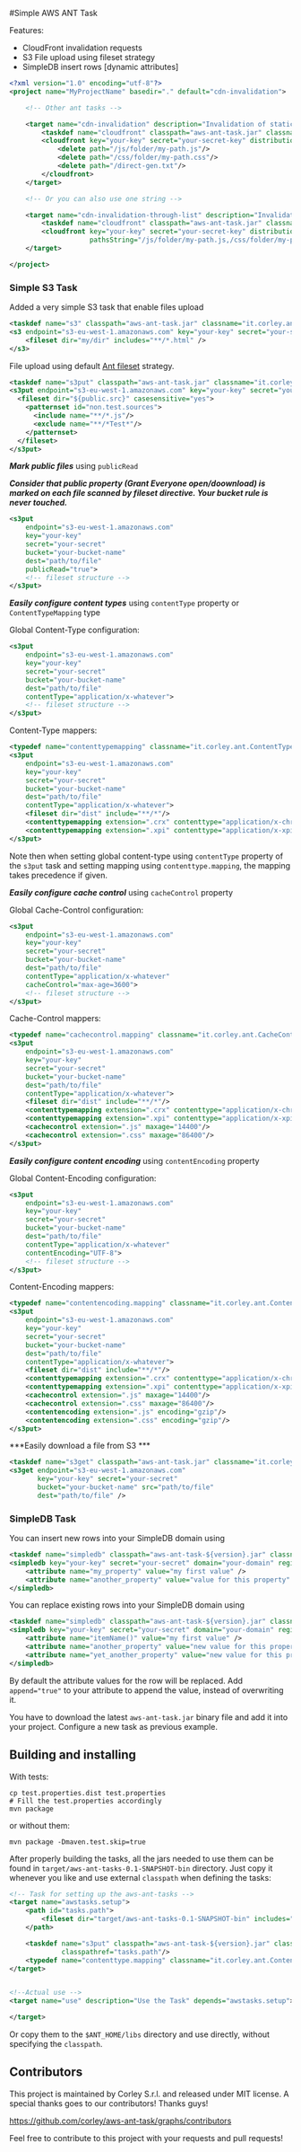#Simple AWS ANT Task

Features:

 * CloudFront invalidation requests
 * S3 File upload using fileset strategy
 * SimpleDB insert rows [dynamic attributes]

```xml
<?xml version="1.0" encoding="utf-8"?>
<project name="MyProjectName" basedir="." default="cdn-invalidation">

    <!-- Other ant tasks -->

    <target name="cdn-invalidation" description="Invalidation of static files">
        <taskdef name="cloudfront" classpath="aws-ant-task.jar" classname="it.corley.ant.CloudFront" />
        <cloudfront key="your-key" secret="your-secret-key" distributionId="your-distribution-id">
            <delete path="/js/folder/my-path.js"/>
            <delete path="/css/folder/my-path.css"/>
            <delete path="/direct-gen.txt"/>
        </cloudfront>
    </target>

    <!-- Or you can also use one string -->

    <target name="cdn-invalidation-through-list" description="Invalidation of static files">
        <taskdef name="cloudfront" classpath="aws-ant-task.jar" classname="it.corley.ant.CloudFront" />
        <cloudfront key="your-key" secret="your-secret-key" distributionId="your-distribution-id"
                    pathsString="/js/folder/my-path.js,/css/folder/my-path.css,/direct-gen.txt" />
    </target>

</project>
```

### Simple S3 Task

Added a very simple S3 task that enable files upload

```xml
<taskdef name="s3" classpath="aws-ant-task.jar" classname="it.corley.ant.S3PutTask" />
<s3 endpoint="s3-eu-west-1.amazonaws.com" key="your-key" secret="your-secret" bucket="your-bucket-name" dest="path/to/file">
    <fileset dir="my/dir" includes="**/*.html" />
</s3>
```

File upload using default [Ant fileset](http://ant.apache.org/manual/Types/fileset.html) strategy.

```xml
<taskdef name="s3put" classpath="aws-ant-task.jar" classname="it.corley.ant.S3PutTask" />
<s3put endpoint="s3-eu-west-1.amazonaws.com" key="your-key" secret="your-secret" bucket="your-bucket-name" dest="path/to/file">
  <fileset dir="${public.src}" casesensitive="yes">
    <patternset id="non.test.sources">
      <include name="**/*.js"/>
      <exclude name="**/*Test*"/>
    </patternset>
  </fileset>
</s3put>
```

***Mark public files*** using ```publicRead```

***Consider that public property (Grant Everyone open/doownload) is marked on each file scanned
by fileset directive. Your bucket rule is never touched.***

```xml
<s3put
    endpoint="s3-eu-west-1.amazonaws.com"
    key="your-key"
    secret="your-secret"
    bucket="your-bucket-name"
    dest="path/to/file"
    publicRead="true">
    <!-- fileset structure -->
</s3put>
```

***Easily configure content types*** using ```contentType``` property or ```ContentTypeMapping``` type

Global Content-Type configuration:

```xml
<s3put
    endpoint="s3-eu-west-1.amazonaws.com"
    key="your-key"
    secret="your-secret"
    bucket="your-bucket-name"
    dest="path/to/file"
    contentType="application/x-whatever">
    <!-- fileset structure -->
</s3put>
```

Content-Type mappers:
```xml
<typedef name="contenttypemapping" classname="it.corley.ant.ContentTypeMapping" classpathref="tasks.path"/>
<s3put
    endpoint="s3-eu-west-1.amazonaws.com"
    key="your-key"
    secret="your-secret"
    bucket="your-bucket-name"
    dest="path/to/file"
    contentType="application/x-whatever">
    <fileset dir="dist" include="**/*"/>
    <contenttypemapping extension=".crx" contenttype="application/x-chrome-extension"/>
    <contenttypemapping extension=".xpi" contenttype="application/x-xpinstall"/>
</s3put>

```
Note then when setting global content-type using `contentType` property of the `s3put` task
and setting mapping using `contenttype.mapping`, the mapping takes precedence if given.

***Easily configure cache control*** using ```cacheControl``` property

Global Cache-Control configuration:

```xml
<s3put
    endpoint="s3-eu-west-1.amazonaws.com"
    key="your-key"
    secret="your-secret"
    bucket="your-bucket-name"
    dest="path/to/file"
    contentType="application/x-whatever"
    cacheControl="max-age=3600">
    <!-- fileset structure -->
</s3put>
```

Cache-Control mappers:
```xml
<typedef name="cachecontrol.mapping" classname="it.corley.ant.CacheControlMapping" classpathref="tasks.path"/>
<s3put
    endpoint="s3-eu-west-1.amazonaws.com"
    key="your-key"
    secret="your-secret"
    bucket="your-bucket-name"
    dest="path/to/file"
    contentType="application/x-whatever">
    <fileset dir="dist" include="**/*"/>
    <contenttypemapping extension=".crx" contenttype="application/x-chrome-extension"/>
    <contenttypemapping extension=".xpi" contenttype="application/x-xpinstall"/>
    <cachecontrol extension=".js" maxage="14400"/>
    <cachecontrol extension=".css" maxage="86400"/>
</s3put>
```

***Easily configure content encoding*** using ```contentEncoding``` property

Global Content-Encoding configuration:

```xml
<s3put
    endpoint="s3-eu-west-1.amazonaws.com"
    key="your-key"
    secret="your-secret"
    bucket="your-bucket-name"
    dest="path/to/file"
    contentType="application/x-whatever"
    contentEncoding="UTF-8">
    <!-- fileset structure -->
</s3put>
```

Content-Encoding mappers:
```xml
<typedef name="contentencoding.mapping" classname="it.corley.ant.ContentEncodingMapping" classpathref="tasks.path"/>
<s3put
    endpoint="s3-eu-west-1.amazonaws.com"
    key="your-key"
    secret="your-secret"
    bucket="your-bucket-name"
    dest="path/to/file"
    contentType="application/x-whatever">
    <fileset dir="dist" include="**/*"/>
    <contenttypemapping extension=".crx" contenttype="application/x-chrome-extension"/>
    <contenttypemapping extension=".xpi" contenttype="application/x-xpinstall"/>
    <cachecontrol extension=".js" maxage="14400"/>
    <cachecontrol extension=".css" maxage="86400"/>
    <contentencoding extension=".js" encoding="gzip"/>
    <contentencoding extension=".css" encoding="gzip"/>
</s3put>
```

***Easily download a file from S3 ***

```xml
<taskdef name="s3get" classpath="aws-ant-task.jar" classname="it.corley.ant.S3GetTask" />
<s3get endpoint="s3-eu-west-1.amazonaws.com"
       key="your-key" secret="your-secret"
       bucket="your-bucket-name" src="path/to/file"
       dest="path/to/file" />
```

### SimpleDB Task

You can insert new rows into your SimpleDB domain using

```xml
<taskdef name="simpledb" classpath="aws-ant-task-${version}.jar" classname="it.corley.ant.SimpleDB" />
<simpledb key="your-key" secret="your-secret" domain="your-domain" region="your-sdb-region">
    <attribute name="my_property" value="my first value" />
    <attribute name="another_property" value="value for this property" />
</simpledb>
```

You can replace existing rows into your SimpleDB domain using

```xml
<taskdef name="simpledb" classpath="aws-ant-task-${version}.jar" classname="it.corley.ant.SimpleDB" />
<simpledb key="your-key" secret="your-secret" domain="your-domain" region="your-sdb-region">
    <attribute name="itemName()" value="my first value" />
    <attribute name="another_property" value="new value for this property" />
    <attribute name="yet_another_property" value="new value for this property" append="true" />
</simpledb>
```

By default the attribute values for the row will be replaced. Add ```append="true"``` to your
attribute to append the value, instead of overwriting it.

You have to download the latest ```aws-ant-task.jar``` binary file and add it
into your project. Configure a new task as previous example.

## Building and installing

With tests:

```
cp test.properties.dist test.properties
# Fill the test.properties accordingly
mvn package
```

or without them:

```
mvn package -Dmaven.test.skip=true
```

After properly building the tasks, all the jars needed to use them can be found in `target/aws-ant-tasks-0.1-SNAPSHOT-bin`
directory. Just copy it whenever you like and use external `classpath` when defining the tasks:

```xml
<!-- Task for setting up the aws-ant-tasks -->
<target name="awstasks.setup">
    <path id="tasks.path">
        <fileset dir="target/aws-ant-tasks-0.1-SNAPSHOT-bin" includes="*.jar"/>
    </path>

    <taskdef name="s3put" classpath="aws-ant-task-${version}.jar" classname="it.corley.ant.S3PutTask"
             classpathref="tasks.path"/>
    <typedef name="contenttype.mapping" classname="it.corley.ant.ContentTypeMapping" classpathref="tasks.path"/>
</target>


<!--Actual use -->
<target name="use" description="Use the Task" depends="awstasks.setup">

</target>
```

Or copy them to the `$ANT_HOME/libs` directory and use directly, without specifying the `classpath`.

## Contributors

This project is maintained by Corley S.r.l. and released under MIT license.
A special thanks goes to our contributors! Thanks guys!

https://github.com/corley/aws-ant-task/graphs/contributors

Feel free to contribute to this project with your requests and pull requests!

